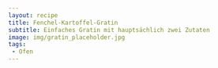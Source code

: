 ```yaml
---
layout: recipe
title: Fenchel-Kartoffel-Gratin
subtitle: Einfaches Gratin mit hauptsächlich zwei Zutaten
image: img/gratin_placeholder.jpg
tags:
 - Ofen
---
```

